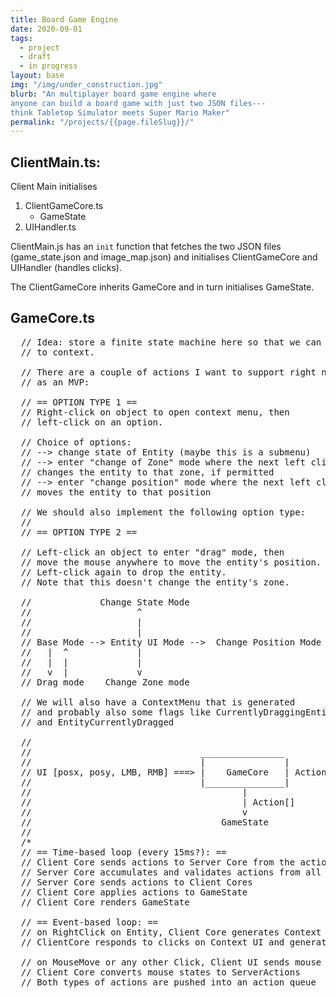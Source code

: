```yaml
---
title: Board Game Engine
date: 2020-09-01
tags:
  - project
  - draft
  - in progress
layout: base
img: "/img/under_construction.jpg"
blurb: "An multiplayer board game engine where
anyone can build a board game with just two JSON files---
think Tabletop Simulator meets Super Mario Maker"
permalink: "/projects/{{page.fileSlug}}/"
---
```


## ClientMain.ts:

Client Main initialises

1. ClientGameCore.ts
   - GameState
2. UIHandler.ts

ClientMain.js has an `init` function that fetches the two JSON files
(game_state.json and image_map.json)
and initialises ClientGameCore and UIHandler (handles clicks).

The ClientGameCore inherits GameCore and in turn initialises GameState.

## GameCore.ts

<pre>
  // Idea: store a finite state machine here so that we can be sensitive
  // to context.

  // There are a couple of actions I want to support right now
  // as an MVP:

  // == OPTION TYPE 1 ==
  // Right-click on object to open context menu, then
  // left-click on an option.

  // Choice of options:
  // --> change state of Entity (maybe this is a submenu)
  // --> enter "change of Zone" mode where the next left click on a new Zone
  // changes the entity to that zone, if permitted
  // --> enter "change position" mode where the next left click at any position
  // moves the entity to that position

  // We should also implement the following option type:
  //
  // == OPTION TYPE 2 ==

  // Left-click an object to enter "drag" mode, then
  // move the mouse anywhere to move the entity's position.
  // Left-click again to drop the entity.
  // Note that this doesn't change the entity's zone.

  //             Change State Mode
  //                    ^
  //                    |
  //                    |
  // Base Mode --> Entity UI Mode -->  Change Position Mode
  //   |  ^             |
  //   |  |             |
  //   v  |             v
  // Drag mode    Change Zone mode

  // We will also have a ContextMenu that is generated
  // and probably also some flags like CurrentlyDraggingEntity
  // and EntityCurrentlyDragged

  //
  //                                ________________                _________
  //                                |               |               |        |
  // UI [posx, posy, LMB, RMB] ===> |    GameCore   | Action[] ===> | Server |
  //                                |_______________|          <=== |________|
  //                                        |
  //                                        | Action[]
  //                                        v
  //                                    GameState
  //
  /*
  // == Time-based loop (every 15ms?): ==
  // Client Core sends actions to Server Core from the action queue
  // Server Core accumulates and validates actions from all Client Cores
  // Server Core sends actions to Client Cores
  // Client Core applies actions to GameState
  // Client Core renders GameState

  // == Event-based loop: ==
  // on RightClick on Entity, Client Core generates Context UI
  // ClientCore responds to clicks on Context UI and generates ServerActions

  // on MouseMove or any other Click, Client UI sends mouse positions/clicks to Client Core
  // Client Core converts mouse states to ServerActions 
  // Both types of actions are pushed into an action queue
</pre>
